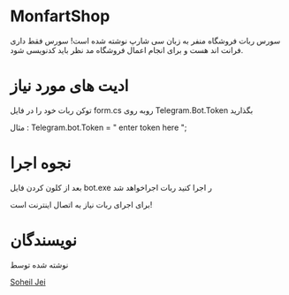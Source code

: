 # MonfartShop
سورس ربات فروشگاه منفر به زبان سی شارپ نوشته شده است!
سورس فقط داری فرانت اند هست و برای انجام اعمال فروشگاه مد نظر باید کدنویسی شود.

# ادیت های مورد نیاز

توکن ربات خود را در فایل form.cs 
روبه روی Telegram.Bot.Token بگذارید

مثال :
Telegram.bot.Token = " enter token here ";

# نجوه اجرا 
بعد از کلون کردن فایل bot.exe ر اجرا کنید
ربات اجراخواهد شد

برای اجرای ربات نیاز به اتصال اینترنت است!

# نویسندگان

نوشته شده توسط 


[Soheil Jei](https://telegram.me/GottSchlaft)
